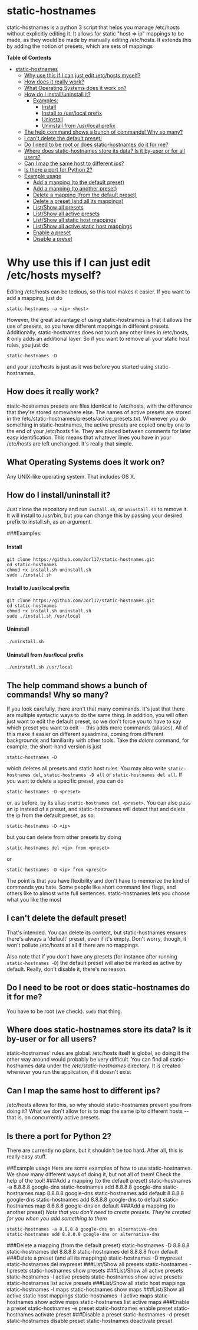 # static-hostnames
 static-hostnames is a python 3 script that helps you manage /etc/hosts without explicitly editing it. It allows for static "host => ip" mappings to be made, as they would be made by manually editing /etc/hosts.  It extends this by adding the notion of presets, which are sets of mappings

**Table of Contents**

- [static-hostnames](#)
    - [Why use this if I can just edit /etc/hosts myself?](#why-use-this-if-i-can-just-edit-etchosts-myself)
    - [How does it really work?](#how-does-it-really-work)
    - [What Operating Systems does it work on?](#what-operating-systems-does-it-work-on)
    - [How do I install/uninstall it?](#how-do-i-installuninstall-it)
        - [Examples:](#examples)
            - [Install](#install)
            - [Install to /usr/local prefix](#install-to-usrlocal-prefix)
            - [Uninstall](#uninstall)
            - [Uninstall from /usr/local prefix](#uninstall-from-usrlocal-prefix)
    - [The help command shows a bunch of commands! Why so many?](#the-help-command-shows-a-bunch-of-commands-why-so-many)
    - [I can't delete the default preset!](#i-cant-delete-the-default-preset)
    - [Do I need to be root or does static-hostnames do it for me?](#do-i-need-to-be-root-or-does-static-hostnames-do-it-for-me)
    - [Where does static-hostnames store its data? Is it by-user or for all users?](#where-does-static-hostnames-store-its-data-is-it-by-user-or-for-all-users)
    - [Can I map the same host to different ips?](#can-i-map-the-same-host-to-different-ips)
    - [Is there a port for Python 2?](#is-there-a-port-for-python-2)
    - [Example usage](#example-usage)
        - [Add a mapping (to the default preset)](#add-a-mapping-to-the-default-preset)
        - [Add a mapping (to another preset)](#add-a-mapping-to-another-preset)
        - [Delete a mapping (from the default preset)](#delete-a-mapping-from-the-default-preset)
        - [Delete a preset (and all its mappings)](#delete-a-preset-and-all-its-mappings)
        - [List/Show all presets](#listshow-all-presets)
        - [List/Show all active presets](#listshow-all-active-presets)
        - [List/Show all static host mappings](#listshow-all-static-host-mappings)
        - [List/Show all active static host mappings](#listshow-all-active-static-host-mappings)
        - [Enable a preset](#enable-a-preset)
        - [Disable a preset](#disable-a-preset)

# Why use this if I can just edit /etc/hosts myself?
Editing /etc/hosts can be tedious, so this tool makes it easier. If you want to add a mapping, just do

``static-hostnames -a <ip> <host>``

However, the great advantage of using static-hostnames is that it allows the use of presets, so you have different mappings in different presets. Additionally, static-hostnames does not touch any other lines in /etc/hosts, it only adds an additional layer. So if you want to remove all your static host rules, you just do

``static-hostnames -D``

and your /etc/hosts is just as it was before you started using static-hostnames.

## How does it really work?
static-hostnames presets are files identical to /etc/hosts, with the difference that they're stored somewhere else. The names of active presets are stored in the /etc/static-hostnames/presets/active_presets.txt. Whenever you do something in static-hostnames, the active presets are copied one by one to the end of your /etc/hosts file. They are placed between comments for later easy identification. This means that whatever lines you have in your /etc/hosts are left unchanged. It's really that simple.


## What Operating Systems does it work on?
Any UNIX-like operating system. That includes OS X.

## How do I install/uninstall it?
 Just clone the repository and run ``install.sh``, or ``uninstall.sh`` to remove it. It will install to /usr/bin, but you can change this by passing your desired prefix to install.sh, as an argument.

###Examples:
#### Install
    git clone https://github.com/Jorl17/static-hostnames.git
    cd static-hostnames
    chmod +x install.sh uninstall.sh
    sudo ./install.sh
#### Install to /usr/local prefix
    git clone https://github.com/Jorl17/static-hostnames.git
    cd static-hostnames
    chmod +x install.sh uninstall.sh
    sudo ./install.sh /usr/local
#### Uninstall 
    ./uninstall.sh
#### Uninstall from /usr/local prefix
    ./uninstall.sh /usr/local

## The help command shows a bunch of commands! Why so many?
If you look carefully, there aren't that many commands. It's just that there are multiple syntactic ways to do the same thing. In addition, you will often just want to edit the default preset, so we don't force you to have to say which preset you want to edit -- this adds more commands (aliases). All of this make it easier on different sysadmins, coming from different backgrounds and familiarity with other tools. Take the *delete* command, for example, the short-hand version is just

``static-hostnames -D``

which deletes all presets and static host rules. You may also write ``static-hostnames del``, ``static-hostnames -D all`` or ``static-hostnames del all``. If you want to delete a specific preset, you can do

``static-hostnames -D <preset>``

or, as before, by its alias ``static-hostnames del <preset>``. You can also pass an ip instead of a preset, and static-hostnames will detect that and delete the ip from the default preset, as so:

``static-hostnames -D <ip>``

but you can delete from other presets by doing

``static-hostnames del <ip> from <preset>``

or

``static-hostnames -D <ip> from <preset>``

The point is that you have flexibility and don't have to memorize the kind of commands you hate. Some people like short command line flags, and others like to almost write full sentences. static-hostnames lets you choose what you like the most

## I can't delete the default preset!
That's intended. You can delete its content, but static-hostnames ensures there's always a 'default' preset, even if it's empty. Don't worry, though, it won't pollute /etc/hosts at all if there are no mappings.

Also note that if you don't have any presets (for instance after running ``static-hostnames -D``) the default preset will also be marked as active by default. Really, don't disable it, there's no reason.

## Do I need to be root or does static-hostnames do it for me?
You have to be root (we check). ``sudo`` that thing.

## Where does static-hostnames store its data? Is it by-user or for all users?
static-hostnames' rules are global. /etc/hosts itself is global, so doing it the other way around would probably be very difficult. You can find all static-hostnames data under the */etc/static-hostnames* directory. It is created whenever you run the application, if it doesn't exist

## Can I map the same host to different ips?
/etc/hosts allows for this, so why should static-hostnames prevent you from doing it? What we don't allow for is to map the same ip to different hosts -- that is, on concurrently active presets.

## Is there a port for Python 2?
There are currently no plans, but it shouldn't be too hard. After all, this is really easy stuff.

##Example usage
Here are some examples of how to use static-hostnames. We show many different ways of doing it, but not all of them! Check the help of the tool!
###Add a mapping (to the default preset)
    static-hostnames -a 8.8.8.8 google-dns
    static-hostnames add 8.8.8.8 google-dns
    static-hostnames map 8.8.8.8 google-dns
    static-hostnames add default 8.8.8.8 google-dns
    static-hostnames add 8.8.8.8 google-dns to default
    static-hostnames map 8.8.8.8 google-dns on default
###Add a mapping (to another preset)
_Note that you don't need to create presets. They're created for you when you add something to them_

    static-hostnames -a 8.8.8.8 google-dns on alternative-dns
    static-hostnames add 8.8.8.8 google-dns on alternative-dns
###Delete a mapping (from the default preset)
    static-hostnames -D 8.8.8.8
    static-hostnames del 8.8.8.8
    static-hostnames del 8.8.8.8 from default
###Delete a preset (and all its mappings)
    static-hostnames -D mypreset
    static-hostnames del mypreset
###List/Show all presets
    static-hostnames -l presets
    static-hostnames show presets
###List/Show all active presets
    static-hostnames -l active presets
    static-hostnames show acive presets
    static-hostnames list acive presets
###List/Show all static host mappings
    static-hostnames -l maps
    static-hostnames show maps
###List/Show all active static host mappings
    static-hostnames -l active maps
    static-hostnames show active maps
    static-hostnames list active maps
###Enable a preset
    static-hostnames -e preset
    static-hostnames enable preset
    static-hostnames activate preset
###Disable a preset
    static-hostnames -d preset
    static-hostnames disable preset
    static-hostnames deactivate preset
